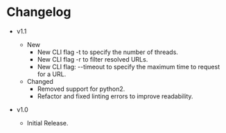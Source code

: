# Changelog

- v1.1
    - New
        - New CLI flag -t to specify the number of threads.
        - New CLI flag -r to filter resolved URLs.
        - New CLI flag: --timeout to specify the maximum time to request for a URL.
    - Changed
        - Removed support for python2.
        - Refactor and fixed linting errors to improve readability.

- v1.0
    - Initial Release.